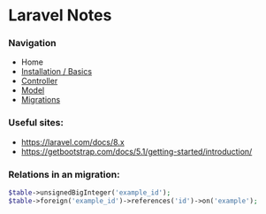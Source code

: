 # Laravel Notes

### Navigation
- Home
- [Installation / Basics](https://github.com/Sjoerd-69/laravel-cheatsheet/blob/main/INSTALLATION.md)
- [Controller](https://github.com/Sjoerd-69/laravel-cheatsheet/blob/main/CONTROLLER.md)
- [Model](https://github.com/Sjoerd-69/laravel-cheatsheet/blob/main/MODEL.md)
- [Migrations](https://github.com/Sjoerd-69/laravel-cheatsheet/blob/main/MIGRATIONS.md)

### Useful sites:
- https://laravel.com/docs/8.x
- https://getbootstrap.com/docs/5.1/getting-started/introduction/


### Relations in an migration:
```php
$table->unsignedBigInteger('example_id');
$table->foreign('example_id')->references('id')->on('example');
```
